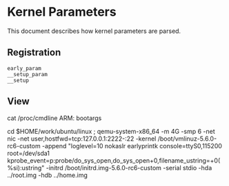 # Kernel Parameters

This document describes how kernel parameters are parsed.

## Registration
```
early_param
__setup_param
__setup
```

## View
cat /proc/cmdline
ARM: bootargs


cd $HOME/work/ubuntu/linux ; qemu-system-x86_64 -m 4G -smp 6 -net nic -net user,hostfwd=tcp:127.0.0.1:2222-:22 -kernel /boot/vmlinuz-5.6.0-rc6-custom -append "loglevel=10 nokaslr earlyprintk console=ttyS0,115200 root=/dev/sda1 kprobe_event=p:probe/do_sys_open,do_sys_open+0,filename_ustring=+0(%si):ustring" -initrd /boot/initrd.img-5.6.0-rc6-custom -serial stdio -hda ../root.img -hdb ../home.img

